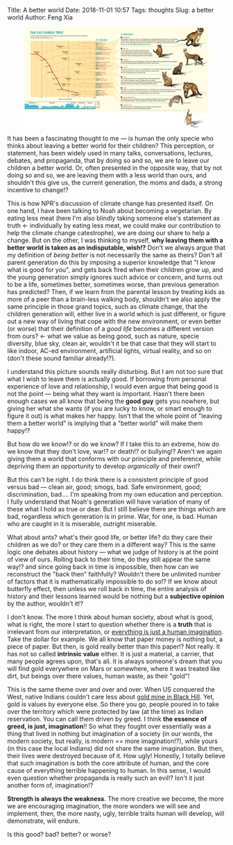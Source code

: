 Title: A better world
Date: 2018-11-01 10:57
Tags: thoughts
Slug: a better world
Author: Feng Xia


<figure class="col s12">
  <img src="images/cat%20evolution%20timeline.jpg"/>
</figure>

It has been a fascinating thought to me &mdash; is human the only
specie who thinks about leaving a better world for their children?
This perception, or statement, has been widely used in many talks,
conversations, lectures, debates, and propaganda, that by doing so and
so, we are to leave our children a better world. Or, often presented
in the opposite way, that by not doing so and so, we are leaving them
with a less world than ours, and shouldn't this give us, the current
generation, the moms and dads, a strong incentive to change!?

This is how NPR's discussion of climate change has presented
itself. On one hand, I have been talking to Noah about becoming a
vegetarian. By eating less meat (here I'm also blindly taking someone
else's statement as truth &larr; individually by eating less meat, we
could make our contribution to help the climate change catestrophe),
we are doing our share to help a change. But on the other, I was
thinking to myself, **why leaving them with a better world is taken as
an indisputable, wish!?** Don't we always argue that my definition of
_being better_ is not necessarily the same as theirs? Don't all parent
generation do this by imposing a superior knowledge that "I know what
is good for you", and gets back fired when their children grow up, and
the young generation simply ignores such advice or concern, and turns
out to be a life, sometimes better, sometimes worse, than previous
generation has predicted? Then, if we learn from the parental lesson
by treating kids as more of a peer than a brain-less walking body,
shouldn't we also apply the same principle in those grand topics, such
as climate change, that the children generation will, either live in a
world which is just different, or figure out a new way of living that
cope with the new environment, or even better (or worse) that their
definition of a _good life_ becomes a different version from ours?
&larr; what we value as being good, such as nature, specie diversity,
blue sky, clean air, wouldn't it be that case that they will start to
like indoor, AC-ed environment, artificial lights, virtual reality,
and so on (don't these sound familiar already!?).

I understand this picture sounds really disturbing. But I am not too
sure that what I wish to leave them is actually good. If borrowing
from personal experience of love and relationship, I would even argue
that being good is not the point &mdash; being what they want is
important. Hasn't there been enough cases we all know that being the
**good guy** gets you nowhere, but giving her what she wants (if you
are lucky to know, or smart enough to figure it out) is what makes her
happy. Isn't that the whole point of "leaving them a better world" is
implying that a "better world" will make them happy!?

But how do we know!? or do we know? If I take this to an extreme, how
do we know that they don't love, war!? or death!? or bullying!? Aren't
we again giving them a world that conforms with our principle and
preference, while depriving them an opportunity to develop
_organically_ of their own!?

But this can't be right. I do think there is a consistent principle of
good versus bad &mdash; clean air, good; smogs, bad. Safe environment,
good; discrimination, bad.... I'm speaking from my own education and
perception. I fully understand that Noah's generation will have
variation of many of these what I hold as true or dear.  But I still
believe there are things which are bad, regardless which generation is
in prime. War, for one, is bad. Human who are caught in it is
miserable, outright miserable.


What about ants? what's their good life, or better life? do they care
their children as we do? or they care them in a different way? This is
the same logic one debates about history &mdash; what we judge of
history is at the point of view of ours. Rolling back to their time,
do they still appear the same way!? and since going back in time is
impossible, then how can we reconstruct the "back then" faithfully?
Wouldn't there be unlimited number of factors that it is
mathematically impossible to do so!? If we know about butterfly
effect, then unless we roll back in time, the entire analysis of
history and their lessons learned would be nothing but a **subjective
opinion** by the author, wouldn't it!?

I don't know. The more I think about human society, about what is
good, what is right, the more I start to question whether there is a
**truth** that is irrelevant from our interpretation, or [everything is
just a human imagination][2]. Take the dollar for example. We all know
that paper money is nothing but, a piece of paper. But then, is gold
really better than this paper!? Not really. It has not so called
**intrinsic value** either. It is just a material, a carrier, that
many people agrees upon, that's all. It is always someone's dream that
you will find gold everywhere on Mars or somewhere, where it was
treated like dirt, but beings over there values, human waste, as their
"gold"! 

This is the same theme over and over and over. When US conquered the
West, native Indians couldn't care less about [gold mine in Black
Hill][1]. Yet, gold is values by everyone else. So there you go,
people poured in to take over the territory which were protected by
law (at the time) as Indian reservation. You can call them driven by
greed. I think **the essence of greed, is just, imagination**!! So
what they fought over essentially was a thing that lived in nothing
but imagination of a society (in our words, the modern society, but
really, is modern == more imagination!?), while yours (in this case
the local Indians) did not share the same imagination. But then, their
lives were destroyed because of it. How ugly! Honestly, I totally
believe that such imagination is both the core attribute of human, and
the core cause of everything terrible happening to human. In this
sense, I would even question whether propaganda is really such an
evil!? Isn't it just another form of, imagination!?

**Strength is always the weakness**. The more creative we become, the
more we are encouraging imagination, the more wonders we will see and
implement, then, the more nasty, ugly, terrible traits human will
develop, will demonstrate, will endure.

Is this good? bad? better? or worse?

[1]: https://en.wikipedia.org/wiki/Great_Sioux_War_of_1876
[2]: {filename}/thoughts/imagination%20is%20life.md
